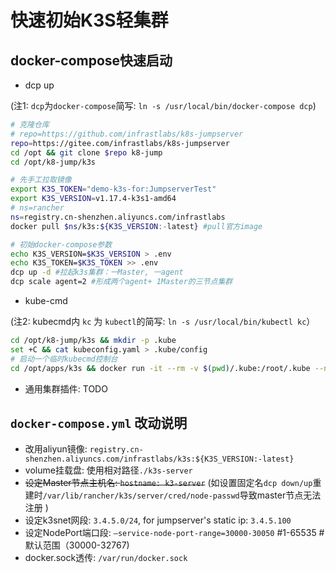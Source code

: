 
# 快速初始K3S轻集群

## docker-compose快速启动

- dcp up

(注1: `dcp`为`docker-compose`简写: `ln -s /usr/local/bin/docker-compose dcp`)

```bash
# 克隆仓库
# repo=https://github.com/infrastlabs/k8s-jumpserver
repo=https://gitee.com/infrastlabs/k8s-jumpserver
cd /opt && git clone $repo k8-jump
cd /opt/k8-jump/k3s

# 先手工拉取镜像
export K3S_TOKEN="demo-k3s-for:JumpserverTest"
export K3S_VERSION=v1.17.4-k3s1-amd64
# ns=rancher
ns=registry.cn-shenzhen.aliyuncs.com/infrastlabs
docker pull $ns/k3s:${K3S_VERSION:-latest} #pull官方image

# 初始docker-compose参数
echo K3S_VERSION=$K3S_VERSION > .env
echo K3S_TOKEN=$K3S_TOKEN >> .env
dcp up -d #拉起k3s集群：一Master, 一agent
dcp scale agent=2 #形成两个agent+ 1Master的三节点集群
```

- kube-cmd

(注2: kubecmd内 `kc` 为 `kubectl`的简写: `ln -s /usr/local/bin/kubectl kc`）

```bash
cd /opt/k8-jump/k3s && mkdir -p .kube
set +C && cat kubeconfig.yaml > .kube/config
# 启动一个临时kubecmd控制台
cd /opt/apps/k3s && docker run -it --rm -v $(pwd)/.kube:/root/.kube --network=host --entrypoint=bash registry.cn-shenzhen.aliyuncs.com/infrastlabs/kube-cmd
```

- 通用集群插件: TODO

## `docker-compose.yml` 改动说明

- 改用aliyun镜像: `registry.cn-shenzhen.aliyuncs.com/infrastlabs/k3s:${K3S_VERSION:-latest}`
- volume挂载盘: 使用相对路径`./k3s-server` 
- ~~设定Master节点主机名: `hostname: k3-server`~~ (如设置固定名`dcp down/up`重建时`/var/lib/rancher/k3s/server/cred/node-passwd`导致master节点无法注册 )
- 设定k3snet网段: `3.4.5.0/24`, for jumpserver's static ip: `3.4.5.100`
- 设定NodePort端口段: `–service-node-port-range=30000-30050` #1-65535 #默认范围（30000-32767)
- docker.sock透传: `/var/run/docker.sock`

